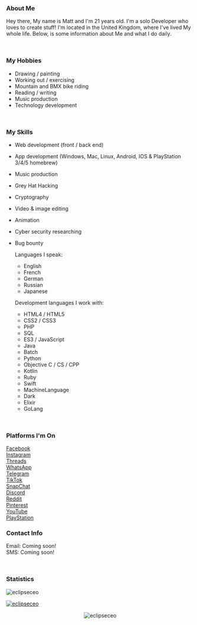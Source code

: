 ### About Me
Hey there, My name is Matt and I'm 21 years old. I'm a solo Developer who loves to create stuff! I'm located in the United Kingdom, where I've lived My whole life. Below, is some information about Me and what I do daily.

<br>  

### My Hobbies
- Drawing / painting  
- Working out / exercising  
- Mountain and BMX bike riding  
- Reading / writing  
- Music production  
- Technology development  

<br>  

### My Skills
- Web development (front / back end)  
- App development (Windows, Mac, Linux, Android, IOS & PlayStation 3/4/5 homebrew)  
- Music production  
- Grey Hat Hacking  
- Cryptography  
- Video & image editing  
- Animation  
- Cyber security researching  
- Bug bounty  

  Languages I speak:  
   - English  
   - French  
   - German  
   - Russian  
   - Japanese  

  Development languages I work with:  
   - HTML4 / HTML5  
   - CSS2 / CSS3  
   - PHP  
   - SQL  
   - ES3 / JavaScript  
   - Java  
   - Batch  
   - Python  
   - Objective C / CS / CPP  
   - Kotlin  
   - Ruby  
   - Swift  
   - MachineLanguage  
   - Dark  
   - Elixir  
   - GoLang  

<br>  

### Platforms I'm On
[Facebook](https://google.com/404)  
[Instagram](https://google.com/404)  
[Threads](https://google.com/404)  
[WhatsApp](https://google.com/404)  
[Telegram](https://google.com/404)  
[TikTok](https://google.com/404)  
[SnapChat](https://google.com/404)  
[Discord](https://google.com/404)  
[Reddit](https://google.com/404)  
[Pinterest](https://google.com/404)  
[YouTube](https://google.com/404)  
[PlayStation](https://google.com/404)  

### Contact Info
Email: Coming soon!  
SMS: Coming soon!  

<br>  

### Statistics
<center>
  <p align="left"> <img src="https://komarev.com/ghpvc/?username=eclipseceo&label=Visitors:&color=000000&style=flat" alt="eclipseceo" /> </p>  
  <p align="left"> <a href="https://github.com/ryo-ma/github-profile-trophy"><img src="https://github-profile-trophy.vercel.app/?username=eclipseceo" alt="eclipseceo" /></a> </p>  
  <p>&nbsp;<img align="center" src="https://github-readme-stats.vercel.app/api?username=eclipseceo&show_icons=true&theme=dark&title_color=00e1ff&text_color=ffffff&bg_color=000000&locale=en" alt="eclipseceo" /></p>  
</center>
